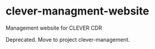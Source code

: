 clever-managment-website
========================

Management website for CLEVER CDR

Deprecated. Move to project clever-management.
